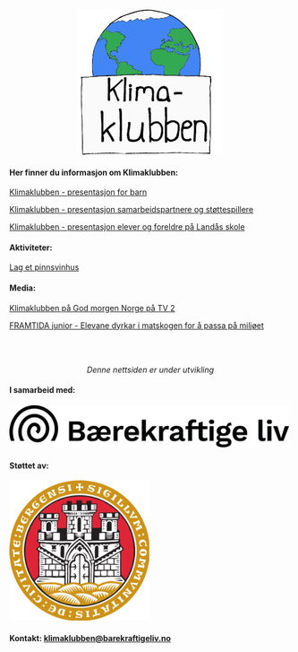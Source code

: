 <p align="center">
  <img src="./filer/logo.png" alt="logo" width="260" height="260">
</p>



#### Her finner du informasjon om Klimaklubben:

[Klimaklubben - presentasjon for barn](./filer/presentasjon_for_barn.pdf)

[Klimaklubben - presentasjon samarbeidspartnere og støttespillere](./filer/presentasjon_for_samarbeidspartnere_og_stoettespillere.pdf)

[Klimaklubben - presentasjon elever og foreldre på Landås skole](./filer/presentasjon_for_elever_og_foreldre_paa_landaas_skole.pdf)


#### Aktiviteter:

[Lag et pinnsvinhus](./filer/Pinnsvinhus.pdf)


#### Media:

[Klimaklubben på God morgen Norge på TV 2](https://www.tv2.no/v/1694832/)

[FRAMTIDA junior - Elevane dyrkar i matskogen for å passa på miljøet](https://framtidajunior.no/2021/10/24/elevane-dyrkar-matskogen-passa-pa-miljoet-det-er-som-skal-arva-jorda/)

<br>
<br>
<p align="center">
<em>Denne nettsiden er under utvikling</em>
</p>

#### I samarbeid med:
<img src="./filer/baerekraftige_liv_logo.png" alt="baerekraftige_liv_logo" width="500">

#### Støttet av:
<img src="./filer/bergen_kommune.png" alt="bergen_kommune_logo" width="250">

#### Kontakt: klimaklubben@barekraftigeliv.no

